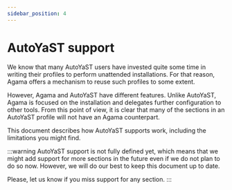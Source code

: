 ```yaml
---
sidebar_position: 4
---
```


# AutoYaST support

We know that many AutoYaST users have invested quite some time in writing their profiles to perform
unattended installations. For that reason, Agama offers a mechanism to reuse such profiles to some extent.

However, Agama and AutoYaST have different features. Unlike AutoYaST, Agama is focused on the
installation and delegates further configuration to other tools. From this point of view, it is
clear that many of the sections in an AutoYaST profile will not have an Agama counterpart.

This document describes how AutoYaST supports work, including the limitations you might find.

:::warning
AutoYaST support is not fully defined yet, which means that we might add support for more sections
in the future even if we do not plan to do so now. However, we will do our best to keep this
document up to date.

Please, let us know if you miss support for any section.
:::
